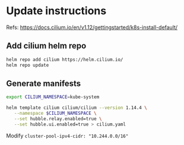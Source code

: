 # Update instructions

Refs: https://docs.cilium.io/en/v1.12/gettingstarted/k8s-install-default/

## Add cilium helm repo

```bash
helm repo add cilium https://helm.cilium.io/
helm repo update
```

## Generate manifests

```bash
export CILIUM_NAMESPACE=kube-system

helm template cilium cilium/cilium --version 1.14.4 \
   --namespace $CILIUM_NAMESPACE \
   --set hubble.relay.enabled=true \
   --set hubble.ui.enabled=true > cilium.yaml
```

Modify `cluster-pool-ipv4-cidr: "10.244.0.0/16"`
